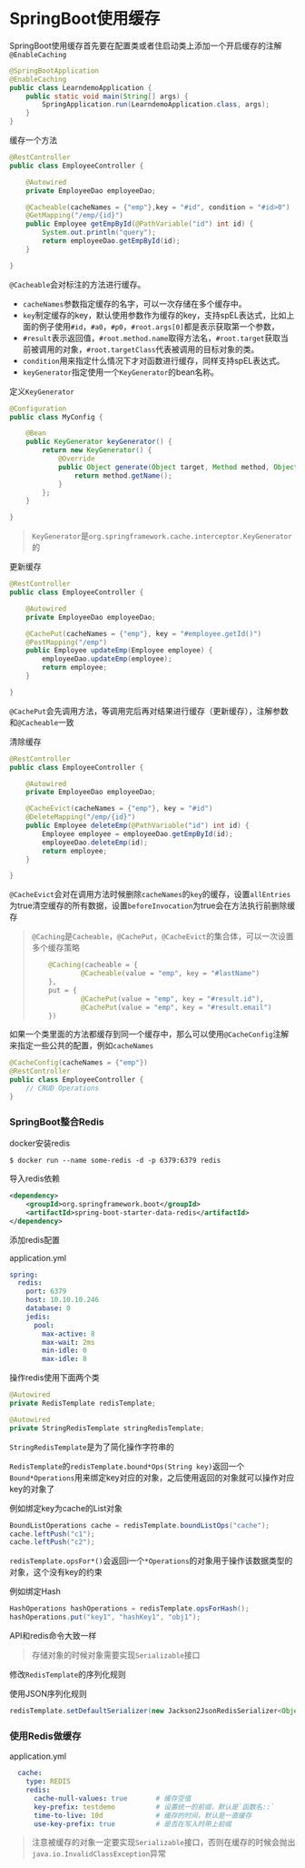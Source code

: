 # SpringBoot使用缓存

SpringBoot使用缓存首先要在配置类或者住启动类上添加一个开启缓存的注解`@EnableCaching`

```java
@SpringBootApplication
@EnableCaching
public class LearndemoApplication {
	public static void main(String[] args) {
		SpringApplication.run(LearndemoApplication.class, args);
	}
}
```



缓存一个方法

```java
@RestController
public class EmployeeController {

    @Autowired
    private EmployeeDao employeeDao;

    @Cacheable(cacheNames = {"emp"},key = "#id", condition = "#id>0")
    @GetMapping("/emp/{id}")
    public Employee getEmpById(@PathVariable("id") int id) {
        System.out.println("query");
        return employeeDao.getEmpById(id);
    }

}
```

`@Cacheable`会对标注的方法进行缓存。

* `cacheNames`参数指定缓存的名字，可以一次存储在多个缓存中。
* `key`制定缓存的key，默认使用参数作为缓存的key，支持spEL表达式，比如上面的例子使用`#id`，`#a0`，`#p0`，`#root.args[0]`都是表示获取第一个参数，
* `#result`表示返回值，`#root.method.name`取得方法名，`#root.target`获取当前被调用的对象，`#root.targetClass`代表被调用的目标对象的类。
* `condition`用来指定什么情况下才对函数进行缓存，同样支持spEL表达式。
* `keyGenerator`指定使用一个`KeyGenerator`的bean名称。



定义`KeyGenerator`

```java
@Configuration
public class MyConfig {

    @Bean
    public KeyGenerator keyGenerator() {
        return new KeyGenerator() {
            @Override
            public Object generate(Object target, Method method, Object... params) {
                return method.getName();
            }
        };
    }

}
```

> `KeyGenerator`是`org.springframework.cache.interceptor.KeyGenerator`的



更新缓存

```java
@RestController
public class EmployeeController {

    @Autowired
    private EmployeeDao employeeDao;

    @CachePut(cacheNames = {"emp"}, key = "#employee.getId()")
    @PostMapping("/emp")
    public Employee updateEmp(Employee employee) {
        employeeDao.updateEmp(employee);
        return employee;
    }

}
```

`@CachePut`会先调用方法，等调用完后再对结果进行缓存（更新缓存），注解参数和`@Cacheable`一致



清除缓存

```java
@RestController
public class EmployeeController {

    @Autowired
    private EmployeeDao employeeDao;

    @CacheEvict(cacheNames = {"emp"}, key = "#id")
    @DeleteMapping("/emp/{id}")
    public Employee deleteEmp(@PathVariable("id") int id) {
        Employee employee = employeeDao.getEmpById(id);
        employeeDao.deleteEmp(id);
        return employee;
    }

}
```

`@CacheEvict`会对在调用方法时候删除`cacheNames`的`key`的缓存，设置`allEntries`为true清空缓存的所有数据，设置`beforeInvocation`为true会在方法执行前删除缓存



> `@Caching`是`Cacheable`，`@CachePut`，`@CacheEvict`的集合体，可以一次设置多个缓存策略
> 
> ```java
>     @Caching(cacheable = {
>             @Cacheable(value = "emp", key = "#lastName")
>     },
>     put = {
>             @CachePut(value = "emp", key = "#result.id"),
>             @CachePut(value = "emp", key = "#result.email")
>     })
> ```
>
> 



如果一个类里面的方法都缓存到同一个缓存中，那么可以使用`@CacheConfig`注解来指定一些公共的配置，例如`cacheNames`

```java
@CacheConfig(cacheNames = {"emp"})
@RestController
public class EmployeeController {
	// CRUD Operations
}
```



### SpringBoot整合Redis

docker安装redis

```shell
$ docker run --name some-redis -d -p 6379:6379 redis
```



导入redis依赖

```xml
<dependency>
    <groupId>org.springframework.boot</groupId>
    <artifactId>spring-boot-starter-data-redis</artifactId>
</dependency>
```

添加redis配置

application.yml

```yaml
spring:
  redis:
    port: 6379
    host: 10.10.10.246
    database: 0
    jedis:
      pool:
        max-active: 8
        max-wait: 2ms
        min-idle: 0
        max-idle: 8
```

操作redis使用下面两个类

```java
@Autowired
private RedisTemplate redisTemplate;

@Autowired
private StringRedisTemplate stringRedisTemplate;
```

`StringRedisTemplate`是为了简化操作字符串的

`RedisTemplate`的`redisTemplate.bound*Ops(String key)`返回一个`Bound*Operations`用来绑定key对应的对象，之后使用返回的对象就可以操作对应key的对象了

例如绑定key为cache的List对象

```java
BoundListOperations cache = redisTemplate.boundListOps("cache");
cache.leftPush("c1");
cache.leftPush("c2");
```

`redisTemplate.opsFor*()`会返回i一个`*Operations`的对象用于操作该数据类型的对象，这个没有key的约束

例如绑定Hash

```java
HashOperations hashOperations = redisTemplate.opsForHash();
hashOperations.put("key1", "hashKey1", "obj1");
```

API和redis命令大致一样

> 存储对象的时候对象需要实现`Serializable`接口



修改`RedisTemplate`的序列化规则

使用JSON序列化规则

```java
redisTemplate.setDefaultSerializer(new Jackson2JsonRedisSerializer<Object>(Object.class));
```



### 使用Redis做缓存

application.yml

```yaml
  cache:
    type: REDIS
    redis:
      cache-null-values: true		# 缓存空值
      key-prefix: testdemo			# 设置统一的前缀，默认是`函数名::`
      time-to-live: 10d				# 缓存的时间，默认是一直缓存
      use-key-prefix: true			# 是否在写入时带上前缀
```

> 注意被缓存的对象一定要实现`Serializable`接口，否则在缓存的时候会抛出`java.io.InvalidClassException`异常